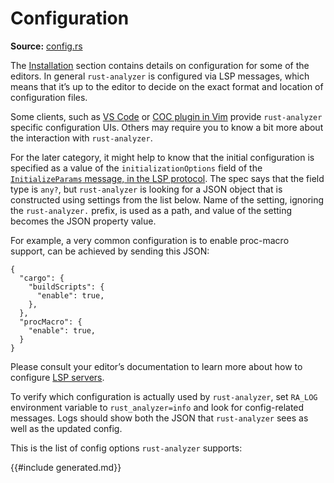 # Configuration

**Source:**
[config.rs](https://github.com/rust-lang/rust-analyzer/blob/master/crates/rust-analyzer/src/config.rs)

The [Installation](#_installation) section contains details on
configuration for some of the editors. In general `rust-analyzer` is
configured via LSP messages, which means that it’s up to the editor to
decide on the exact format and location of configuration files.

Some clients, such as [VS Code](#vs-code) or [COC plugin in
Vim](#coc-rust-analyzer) provide `rust-analyzer` specific configuration
UIs. Others may require you to know a bit more about the interaction
with `rust-analyzer`.

For the later category, it might help to know that the initial
configuration is specified as a value of the `initializationOptions`
field of the [`InitializeParams` message, in the LSP
protocol](https://microsoft.github.io/language-server-protocol/specifications/specification-current/#initialize).
The spec says that the field type is `any?`, but `rust-analyzer` is
looking for a JSON object that is constructed using settings from the
list below. Name of the setting, ignoring the `rust-analyzer.` prefix,
is used as a path, and value of the setting becomes the JSON property
value.

For example, a very common configuration is to enable proc-macro
support, can be achieved by sending this JSON:

    {
      "cargo": {
        "buildScripts": {
          "enable": true,
        },
      },
      "procMacro": {
        "enable": true,
      }
    }

Please consult your editor’s documentation to learn more about how to
configure [LSP
servers](https://microsoft.github.io/language-server-protocol/).

To verify which configuration is actually used by `rust-analyzer`, set
`RA_LOG` environment variable to `rust_analyzer=info` and look for
config-related messages. Logs should show both the JSON that
`rust-analyzer` sees as well as the updated config.

This is the list of config options `rust-analyzer` supports:

{{#include generated.md}}
